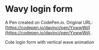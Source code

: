 # Wavy login form

A Pen created on CodePen.io. Original URL: [https://codepen.io/davinci/pen/YxwwWd](https://codepen.io/davinci/pen/YxwwWd).

Cute login form with vertical wave animation
